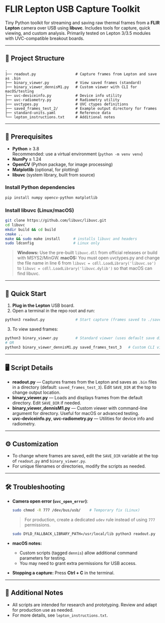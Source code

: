 # FLIR Lepton USB Capture Toolkit

Tiny Python toolkit for streaming and saving raw thermal frames from a **FLIR Lepton** camera over USB using **libuvc**. Includes tools for capture, quick viewing, and custom analysis. Primarily tested on Lepton 3/3.5 modules with UVC-compatible breakout boards.

---

## 📁 Project Structure

```
.
├── readout.py                  # Capture frames from Lepton and save as .bin
├── binary_viewer.py            # View saved frames (standard)
├── binary_viewer_dennisM1.py   # Custom viewer with CLI for macOS/testing
├── uvc-deviceinfo.py           # Device info utility
├── uvc-radiometry.py           # Radiometry utility
├── uvctypes.py                 # UVC ctypes definitions
├── saved_frames_test_2/        # Example output directory for frames
├── standard-units.yaml         # Reference data
└── lepton_instructions.txt     # Additional notes
```

---

## 🔧 Prerequisites

- **Python** ≥ 3.8  
  Recommended: use a virtual environment (`python -m venv venv`)
- **NumPy** ≥ 1.24
- **OpenCV** (Python package, for image processing)
- **Matplotlib** (optional, for plotting)
- **libuvc** (system library, built from source)

### Install Python dependencies

```bash
pip install numpy opencv-python matplotlib
```

### Install libuvc (Linux/macOS)

```bash
git clone https://github.com/libuvc/libuvc.git
cd libuvc
mkdir build && cd build
cmake ..
make && sudo make install      # installs libuvc and headers
sudo ldconfig                  # Linux only
```

> **Windows:** Use the pre-built `libuvc.dll` from official releases or build with MSYS2/MinGW.
> **macOS:** You must open uvctypes.py and change the file name in line 6 from `libuvc = cdll.LoadLibrary('libuvc.so')` to `libuvc = cdll.LoadLibrary('libuvc.dylib')` so that macOS can find libuvc.


---

## 🚀 Quick Start

1. **Plug in the Lepton** USB board.
2. Open a terminal in the repo root and run:

```bash
python3 readout.py              # Start capture (frames saved to ./saved_frames_test_3/ by default)
```

3. To view saved frames:

```bash
python3 binary_viewer.py        # Standard viewer (uses default save dir)
# OR
python3 binary_viewer_dennisM1.py saved_frames_test_3   # Custom CLI viewer (macOS/testing)
```
---

## 🖥️ Script Details

- **readout.py** — Captures frames from the Lepton and saves as `.bin` files in a directory (default: `saved_frames_test_3`). Edit `SAVE_DIR` at the top to change output location.
- **binary_viewer.py** — Loads and displays frames from the default directory. Edit `SAVE_DIR` if needed.
- **binary_viewer_dennisM1.py** — Custom viewer with command-line argument for directory. Useful for macOS or advanced testing.
- **uvc-deviceinfo.py**, **uvc-radiometry.py** — Utilities for device info and radiometry.

---

## ⚙️ Customization

- To change where frames are saved, edit the `SAVE_DIR` variable at the top of `readout.py` and `binary_viewer.py`.
- For unique filenames or directories, modify the scripts as needed.

---

## 🛠️ Troubleshooting

- **Camera open error (`uvc_open_error`)**:
  ```bash
  sudo chmod -R 777 /dev/bus/usb/    # Temporary fix (Linux)
  ```
  > For production, create a dedicated `udev` rule instead of using `777` permissions.

  ```bash
  sudo DYLD_FALLBACK_LIBRARY_PATH=/usr/local/lib python3 readout.py   # macOS fix- tells macOs dynamic linker where to find uvc libraries if initial search is unsuccessful
  ```

- **macOS notes:**
  - Custom scripts (tagged `dennis`) allow additional command parameters for testing.
  - You may need to grant extra permissions for USB access.

- **Stopping a capture:** Press **Ctrl + C** in the terminal.

---

## 📄 Additional Notes

- All scripts are intended for research and prototyping. Review and adapt for production use as needed.
- For more details, see `lepton_instructions.txt`.
